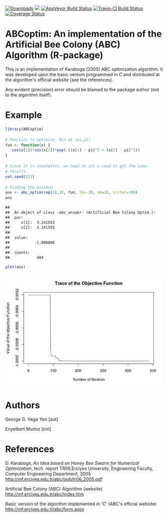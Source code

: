 
[![Downloads](http://cranlogs.r-pkg.org/badges/ABCoptim)](http://cran.rstudio.com/web/packages/ABCoptim/index.html) [![](http://cranlogs.r-pkg.org/badges/grand-total/ABCoptim)](http://cran.rstudio.com/web/packages/ABCoptim/index.html) [![AppVeyor Build Status](https://ci.appveyor.com/api/projects/status/github/gvegayon/ABCoptim?branch=master&svg=true)](https://ci.appveyor.com/project/gvegayon/ABCoptim) [![Travis-CI Build Status](https://travis-ci.org/gvegayon/ABCoptim.svg?branch=master)](https://travis-ci.org/gvegayon/ABCoptim) [![Coverage Status](https://img.shields.io/codecov/c/github/gvegayon/ABCoptim/master.svg)](https://codecov.io/github/gvegayon/ABCoptim?branch=master)

ABCoptim: An implementation of the Artificial Bee Colony (ABC) Algorithm (R-package)
====================================================================================

This is an implementation of Karaboga (2005) ABC optimization algorithm. It was developed upon the basic version programmed in *C* and distributed at the algorithm's official website (see the references).

Any evident (precision) error should be blamed to the package author (not to the algorithm itself).

Example
=======

``` r
library(ABCoptim)

# Function to optimize. Min at (pi,pi)
fun <- function(x) {
  -cos(x[1])*cos(x[2])*exp(-((x[1] - pi)^2 + (x[2] - pi)^2))
}

# Since it is stochastic, we need to set a seed to get the same
# results.
set.seed(123)

# Finding the minimum
ans <- abc_optim(rep(10,2), fun, lb=-20, ub=20, criter=200)
ans
```

    ## 
    ##  An object of class -abc_answer- (Artificial Bee Colony Optim.):
    ##  par:
    ##     x[1]:  3.141593
    ##     x[2]:  3.141593
    ## 
    ##  value:
    ##           -1.000000
    ## 
    ##  counts:
    ##            484

``` r
plot(ans)
```

![](README_files/figure-markdown_github/example1-1.png)

Authors
=======

George G. Vega Yon \[aut\]

Enyelbert Muñoz \[cnt\]

References
==========

D. Karaboga, *An Idea based on Honey Bee Swarm for Numerical Optimization*, tech. report TR06,Erciyes University, Engineering Faculty, Computer Engineering Department, 2005 <http://mf.erciyes.edu.tr/abc/pub/tr06_2005.pdf>

Artificial Bee Colony (ABC) Algorithm (website) <http://mf.erciyes.edu.tr/abc/index.htm>

Basic version of the algorithm implemented in 'C' (ABC's official website) <http://mf.erciyes.edu.tr/abc/form.aspx>
